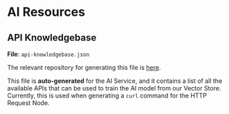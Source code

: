 # AI Resources

## API Knowledgebase

**File**: `api-knowledgebase.json`

The relevant repository for generating this file is [here](https://github.com/khulnasoft/flowease-ai-apis-knowledgebase).

This file is **auto-generated** for the AI Service, and it contains a list of all the available APIs that can be used to train the AI model from our Vector Store. Currently, this is used when generating a `curl` command for the HTTP Request Node.
